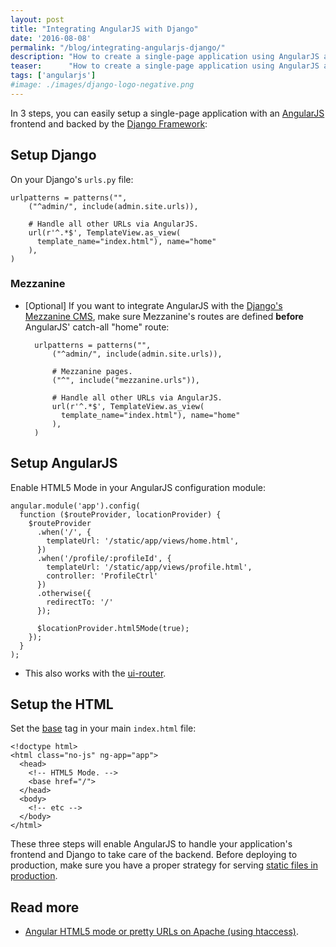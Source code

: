 ```yaml
---
layout: post
title: "Integrating AngularJS with Django"
date: '2016-08-08'
permalink: "/blog/integrating-angularjs-django/"
description: "How to create a single-page application using AngularJS and the Django Framework."
teaser:      "How to create a single-page application using AngularJS and the Django Framework."
tags: ['angularjs']
#image: ./images/django-logo-negative.png
---
```


In 3 steps, you can easily setup a single-page application with an [AngularJS](https://angularjs.org/) frontend and backed by the [Django Framework](https://www.djangoproject.com/):

## Setup Django

On your Django's `urls.py` file:

    urlpatterns = patterns("",
        ("^admin/", include(admin.site.urls)),

        # Handle all other URLs via AngularJS.
        url(r'^.*$', TemplateView.as_view(
          template_name="index.html"), name="home"
        ),
    )

### Mezzanine

* [Optional] If you want to integrate AngularJS with the [Django's Mezzanine CMS](http://mezzanine.jupo.org/), make sure Mezzanine's routes are defined **before** AngularJS' catch-all "home" route:

        urlpatterns = patterns("",
            ("^admin/", include(admin.site.urls)),

            # Mezzanine pages.
            ("^", include("mezzanine.urls")),

            # Handle all other URLs via AngularJS.
            url(r'^.*$', TemplateView.as_view(
              template_name="index.html"), name="home"
            ),
        )

## Setup AngularJS

Enable HTML5 Mode in your AngularJS configuration module:

    angular.module('app').config(
      function ($routeProvider, locationProvider) {
        $routeProvider
          .when('/', {
            templateUrl: '/static/app/views/home.html',
          })
          .when('/profile/:profileId', {
            templateUrl: '/static/app/views/profile.html',
            controller: 'ProfileCtrl'
          })
          .otherwise({
            redirectTo: '/'
          });

          $locationProvider.html5Mode(true);
        });
      }
    );

* This also works with the [ui-router](https://github.com/angular-ui/ui-router).

## Setup the HTML

Set the [base](https://developer.mozilla.org/en/docs/Web/HTML/Element/base) tag in your main `index.html` file:

    <!doctype html>
    <html class="no-js" ng-app="app">
      <head>
        <!-- HTML5 Mode. -->
        <base href="/">
      </head>
      <body>
        <!-- etc -->
      </body>
    </html>

These three steps will enable AngularJS to handle your application's frontend and Django to take care of the backend. Before deploying to production, make sure you have a proper strategy for serving [static files in production](https://docs.djangoproject.com/en/1.10/howto/static-files/deployment/#serving-static-files-in-production).

## Read more

* [Angular HTML5 mode or pretty URLs on Apache (using htaccess)](https://ngmilk.rocks/2015/03/09/angularjs-html5-mode-or-pretty-urls-on-apache-using-htaccess/).
